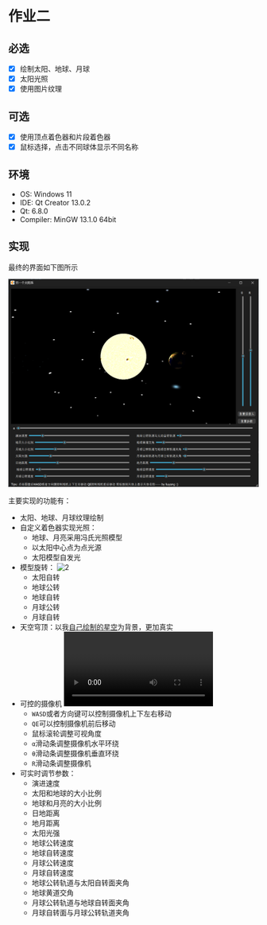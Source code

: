 # 作业二
## 必选
- [x] 绘制太阳、地球、月球
- [x] 太阳光照
- [x] 使用图片纹理

## 可选
- [x] 使用顶点着色器和片段着色器
- [x] 鼠标选择，点击不同球体显示不同名称

## 环境
- OS: Windows 11
- IDE: Qt Creator 13.0.2
- Qt: 6.8.0
- Compiler: MinGW 13.1.0 64bit

## 实现
最终的界面如下图所示 

![1](./images/impl_1.png)

主要实现的功能有：

- 太阳、地球、月球纹理绘制
- 自定义着色器实现光照：
    - 地球、月亮采用冯氏光照模型
    - 以太阳中心点为点光源
    - 太阳模型自发光
- 模型旋转：
![2](./images/spin.gif)
    - 太阳自转
    - 地球公转
    - 地球自转
    - 月球公转
    - 月球自转
- 天空穹顶：以我[自己绘制的星空](./images/background.jpg)为背景，更加真实
- 可控的摄像机
![3](./images/camera.mp4)
    - `WASD`或者方向键可以控制摄像机上下左右移动
    - `QE`可以控制摄像机前后移动
    - 鼠标滚轮调整可视角度
    - `α`滑动条调整摄像机水平环绕
    - `θ`滑动条调整摄像机垂直环绕
    - `R`滑动条调整摄像机
- 可实时调节参数：
    - 演进速度
    - 太阳和地球的大小比例
    - 地球和月亮的大小比例
    - 日地距离
    - 地月距离
    - 太阳光强
    - 地球公转速度
    - 地球自转速度
    - 月球公转速度
    - 月球自转速度
    - 地球公转轨道与太阳自转面夹角
    - 地球黄道交角
    - 月球公转轨道与地球自转面夹角
    - 月球自转面与月球公转轨道夹角

